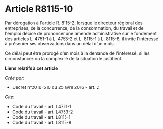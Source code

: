 # Article R8115-10

Par dérogation à l'article R. 8115-2, lorsque le directeur régional des entreprises, de la concurrence, de la consommation,
du travail et de l'emploi décide de prononcer une amende administrative sur le fondement des articles L. 4751-1 à L. 4753-2
et L. 8115-1 à L. 8115-8, il invite l'intéressé à présenter ses observations dans un délai d'un mois. 

Ce délai peut être prorogé d'un mois à la demande de l'intéressé, si les circonstances ou la complexité de la situation le
justifient.

**Liens relatifs à cet article**

_Créé par_:

  - Décret n°2016-510 du 25 avril 2016 - art. 2

_Cite_:

  - Code du travail - art. L4751-1
  - Code du travail - art. L4753-2
  - Code du travail - art. L8115-1
  - Code du travail - art. L8115-8
